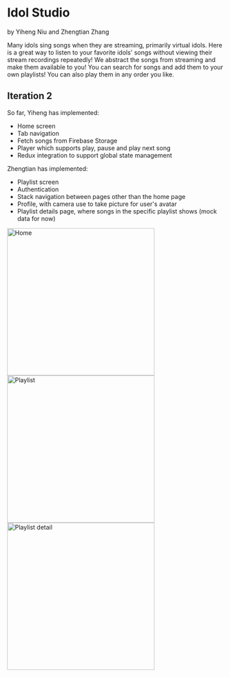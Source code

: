 # Idol Studio

by Yiheng Niu and Zhengtian Zhang

Many idols sing songs when they are streaming, primarily virtual idols. Here is a great way to
listen to your favorite idols' songs without viewing their stream recordings repeatedly! We
abstract the songs from streaming and make them available to you! You can search for
songs and add them to your own playlists! You can also play them in any order you like.

## Iteration 2

So far, Yiheng has implemented:

- Home screen
- Tab navigation
- Fetch songs from Firebase Storage
- Player which supports play, pause and play next song
- Redux integration to support global state management

Zhengtian has implemented:

- Playlist screen
- Authentication
- Stack navigation between pages other than the home page
- Profile, with camera use to take picture for user's avatar
- Playlist details page, where songs in the specific playlist shows (mock data for now)

<img width="342" alt="Home" src="https://user-images.githubusercontent.com/53012771/204984196-36b67aaf-dbc7-4acc-be38-fed862f8ea38.png">
<img width="342" alt="Playlist" src="https://user-images.githubusercontent.com/53012771/204984301-d3a2f2e3-4511-4b0f-a164-97e18e396605.png">
<img width="342" alt="Playlist detail" src="https://user-images.githubusercontent.com/53012771/204984311-7b1e0b9f-7e4f-4742-a09a-8f53b28cc478.png">
